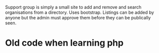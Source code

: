 Support group is simply a small site to add and remove and search organisations from a directory. Uses bootstrap.
Listings can be added by anyone but the admin must approve them before they can be publically seen. 

# Old code when learning php


